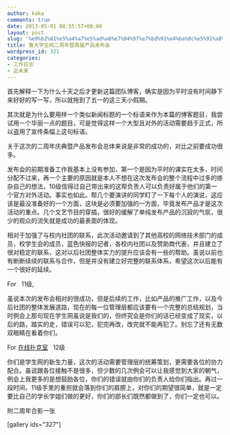 ```yaml
---
author: kaka
comments: true
date: 2013-05-01 08:55:57+00:00
layout: post
slug: '%e9%b2%81%e5%a4%a7%e5%ad%a6%e7%94%9f%e7%bd%91%e4%ba%8c%e5%91%a8%e5%b9%b4%e6%9a%a8%e9%a6%96%e5%b1%8a%e4%ba%a7%e5%93%81%e5%8f%91%e5%b8%83%e4%bc%9a'
title: 鲁大学生网二周年暨首届产品发布会
wordpress_id: 321
categories:
- 工作日志
- 近未来
---
```


首先解释一下为什么十天之后才更新这篇团队博客，确实是因为平时没有时间静下来好好的写一写，所以就拖到了五一的这三天小假期。




其次就是为什么要用样一个类似新闻标题的一个标语来作为本篇的博客题目，我尝试用一个华丽一点的题目，可是觉得这样一个大型且对外的活动需要趋于正式，所以盗用了宣传条幅上这句标语。




关于这次的二周年庆典暨产品发布会总体来说是非常的成功的，对比之前要成功很多。




发布会的前期准备工作我基本上没有参加，第一个是因为平时的课实在太多，时间分配不过来，再一个主要的原因就是本人不想在这次发布会的整个流程中过多的掺杂自己的想法，10级信得过自己带出来的这帮负责人可以负责好属于他们的第一个官方对外活动。事实也如此。帮几个要演讲的同学盯了一下每个人的演说，这应该是最没准备好的一个方面，这块是必须要加强的一方面，毕竟发布产品才是这次活动的重点。几个文艺节目的穿插，很好的缓解了单纯发布产品的沉寂的气氛，很少的观众的流失就是成功的最表面的体现。




<!-- more -->




相对于加强了与校内社团的联系，此次活动邀请到了其他高校的网络技术部门的成员，校学生会的成员，蓝色快报的记者，各校内社团以及赞助商代表，并且建立了很对稳定的联系，这对以后社团整体实力的提升应该会有一些的帮助。虽说以前也有断断续续的联系与合作，但是并没有建立好完整的联系体系，希望这次以后能有一个很好的延续。




For   11级,




虽说本次的发布会相对的很成功，但是后续的工作，比如产品的推广工作，以及今后社团的整体发展道路，现在的每一位管理层都应该要有一个完整的总结规划，当时例会上那句现在学生网虽说是我们的，但终究会是你们的话已经变成了现实，以后的路，踏实的走，错误可以犯，犯完再改，改完就不能再犯了。别忘了还有无数双眼睛在看着你们。




For [在线扑克室](http://www.kylinpoker.com/online_poker_room.htm)    12级




你们是学生网的新生力量，这次的活动需要管理层的统筹策划，更需要各位的协力配合。虽说跟各位接触不是很多，但少数的几次例会可以让我感觉到大家的朝气，例会上我更多的是想鼓励各位，你们的错误就由你们的负责人给你们指出。再过一段时间，11级手里的重担就会落到你们的肩膀上，对你们的期望很简单，就是一定要比自己的学长学姐们做的更好，你们的部长们既然都做到了，你们一定也可以。




附二周年合影一张




[gallery ids="327"]







